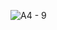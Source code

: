 ![A4 - 9](https://github.com/dominikteodorczyk/SemperAugustus/assets/98852704/aaf4f8c2-e2f4-49cf-b5ed-bd43810d06a1)
